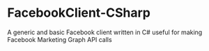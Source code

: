 # FacebookClient-CSharp
A generic and basic Facebook client written in C# useful for making Facebook Marketing Graph API calls

